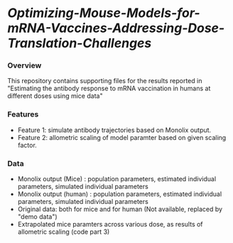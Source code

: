 # *Optimizing-Mouse-Models-for-mRNA-Vaccines-Addressing-Dose-Translation-Challenges*

### Overview
This repository contains supporting files for the results reported in "Estimating the antibody response to mRNA vaccination in humans at different doses using mice data"


### Features
   - Feature 1: simulate antibody trajectories based on Monolix output.
   - Feature 2: allometric scaling of model paramter based on given scaling factor.


### Data 
  - Monolix output (Mice) : population parameters, estimated individual parameters, simulated individual parameters
  - Monolix output (human) : population parameters, estimated individual parameters, simulated individual parameters
  - Original data: both for mice and for human (Not available, replaced by "demo data")
  - Extrapolated mice paramters across various dose, as results of allometric scaling (code part 3)
    
